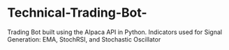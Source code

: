 # Technical-Trading-Bot-
Trading Bot built using the Alpaca API in Python. Indicators used for Signal Generation: EMA, StochRSI, and Stochastic Oscillator
